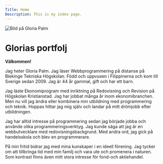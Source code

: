 ```yaml
---
Title: Home
Description: This is my index page.
---
```


![Bild på Gloria Palm](%base_url%/image/gloriapalm2.png?w=200)

Glorias portfolj
==========================

__Välkommen!__

Jag heter Gloria Palm. Jag läser Webbprogrammering på distanse på Blekinge Tekniska Högskolan. Född och uppvuxen i Filippinerna och kom till Sverige sedan 2009. Jag är 44 år gammal, gift och har ett barn.

Jag läste Ekonomiprogram med inriktning på Redovisning och Revision på Högskolan Kristianstad. Jag har jobbat många år inom ekonomibranchen. Men nu vill jag ändra eller kombinera min utbildning med programmering och teknik. Hoppas hittar jag mig själv och landar på mitt drömjobb efter utbildningen.

Jag har alltid intresse på programmering sedan jag började jobba och använde olika programmeringsverktyg. Jag kunde säga att jag är en webbutvecklare med redovisningsbackgrund. 
Med andra ord, jag gick på handelsskola och blev en programmerare.

På min fritid bidrar jag med mina  kunskaper i en ideell förening. Jag tycker om att  tillbringa tid med min familj och vara ute och  promenera i naturen. Som kontrast finns även mitt  stora intresse för fond-och aktiehandel.

